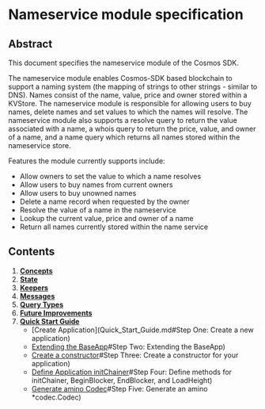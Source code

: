 # Nameservice module specification

## Abstract

This document specifies the nameservice module of the Cosmos SDK.

The nameservice module enables Cosmos-SDK based blockchain to support a naming
system (the mapping of strings to other strings - similar to DNS). Names consist of
the name, value, price and owner stored within a KVStore. The nameservice module is
responsible for allowing users to buy names, delete names and set values to which
the names will resolve. The nameservice module also supports a resolve query to
return the value associated with a name, a whois query to return the price,
value, and owner of a name, and a name query which returns all names stored
within the nameservice store.

Features the module currently supports include:
 - Allow owners to set the value to which a name resolves  
 - Allow users to buy names from current owners
 - Allow users to buy unowned names
 - Delete a name record when requested by the owner
 - Resolve the value of a name in the nameservice
 - Lookup the current value, price and owner of a name
 - Return all names currently stored within the name service
 
## Contents

1. **[Concepts](01_concepts.md)**
2. **[State](02_state.md)**
3. **[Keepers](03_keepers.md)**
4. **[Messages](04_messages.md)**
5. **[Query Types](05_queriers.md)**
6. **[Future Improvements](06_future_improvements.md)**
7. **[Quick Start Guide](Quick_Start_Guide.md)**
    - [Create Application](Quick_Start_Guide.md#Step One: Create a new application)
    - [Extending the BaseApp](Quick_Start_Guide.md)#Step Two: Extending the BaseApp)
    - [Create a constructor](Quick_Start_Guide.md)#Step Three: Create a constructor for your application)
    - [Define Application initChainer](Quick_Start_Guide.md)#Step Four: Define methods for initChainer, BeginBlocker, EndBlocker, and LoadHeight)
    - [Generate amino Codec](Quick_Start_Guide.md)#Step Five: Generate an amino *codec.Codec)
